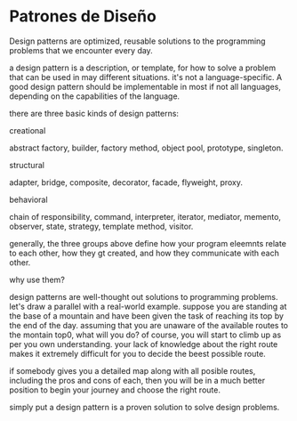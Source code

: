 # Patrones de Diseño

Design patterns are optimized, reusable solutions to the programming problems that we encounter every day.

a design pattern is a description, or template, for how to solve a problem that can be used in may different situations. it's not a language-specific. A good design pattern should be implementable in most if not all languages, depending on the capabilities of the language.

there are three basic kinds of design patterns:

creational

abstract factory, builder, factory method, object pool, prototype, singleton.

structural

adapter, bridge, composite, decorator, facade, flyweight, proxy.

behavioral

chain of responsibility, command, interpreter, iterator, mediator, memento, observer, state, strategy, template method, visitor.

generally, the three groups above define how your program eleemnts relate to each other, how they gt created, and how they communicate with each other.

why use them?

design patterns are well-thought out solutions to programming problems. let's draw a parallel with a real-world example. suppose you are standing at the base of a mountain and have been given the task of reaching its top by the end of the day. assuming that you are unaware of the available routes to the montain top0, what will you do? of course, you will start to climb up as per you own understanding. your lack of knowledge about the right route makes it extremely difficult for you to decide the beest possible route.

if somebody gives you a detailed map along with all posible routes, including the pros and cons of each, then you will be in a much better position to begin your journey and choose the right route.

simply put a design pattern is a proven solution to solve design problems.


